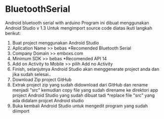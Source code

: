 # BluetoothSerial
Android bluetooth serial with arduino
Program ini dibuat menggunakan Android Studio v 1.3
Untuk mengimport source code diatas ikuti langkah berikut:

1. Buat project menggunakan Android Studio
2. Aplication Name >> bebas *Recomended Bluetooth Serial
3. Company Domain >> emboxs.com
4. Minimum SDK >> bebas *Recomended API 14
5. Add on Activity to Mobile >> pilih Add no Activity
6. Finish, selanjutnya Android Studio akan menggenerate project anda dan jika sudah selesai..
7. Download Zip project GitHub 
8. Extrak project zip yang sudah didownload dari GitHub dan rename menjadi "src" kemudian copy file yang sudah direname ke direktori app project Android Studio yang sudah dibuat tadi *replace file "src" yang ada didalam projcet Android studio  
9. Buka kembali Android Studio untuk mengedit program yang sudah diimport


